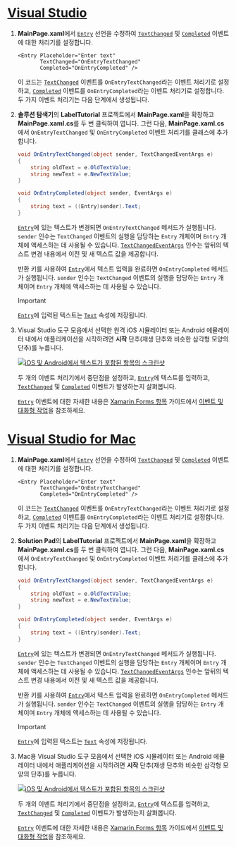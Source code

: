 # <a name="visual-studiotabvswin"></a>[Visual Studio](#tab/vswin)

1. **MainPage.xaml**에서 [`Entry`](xref:Xamarin.Forms.Entry) 선언을 수정하여 [`TextChanged`](xref:Xamarin.Forms.Entry.TextChanged) 및 [`Completed`](xref:Xamarin.Forms.Entry.Completed) 이벤트에 대한 처리기를 설정합니다.

    ```xaml
    <Entry Placeholder="Enter text"
           TextChanged="OnEntryTextChanged"
           Completed="OnEntryCompleted" />
    ```

    이 코드는 [`TextChanged`](xref:Xamarin.Forms.Entry.TextChanged) 이벤트를 `OnEntryTextChanged`라는 이벤트 처리기로 설정하고, [`Completed`](xref:Xamarin.Forms.Entry.Completed) 이벤트를 `OnEntryCompleted`라는 이벤트 처리기로 설정합니다. 두 가지 이벤트 처리기는 다음 단계에서 생성됩니다.

1. **솔루션 탐색기**의 **LabelTutorial** 프로젝트에서 **MainPage.xaml**을 확장하고 **MainPage.xaml.cs**를 두 번 클릭하여 엽니다. 그런 다음, **MainPage.xaml.cs**에서 `OnEntryTextChanged` 및 `OnEntryCompleted` 이벤트 처리기를 클래스에 추가합니다.

    ```csharp
    void OnEntryTextChanged(object sender, TextChangedEventArgs e)
    {
        string oldText = e.OldTextValue;
        string newText = e.NewTextValue;
    }

    void OnEntryCompleted(object sender, EventArgs e)
    {
        string text = ((Entry)sender).Text;
    }
    ```

    [`Entry`](xref:Xamarin.Forms.Entry)에 있는 텍스트가 변경되면 `OnEntryTextChanged` 메서드가 실행됩니다. `sender` 인수는 `TextChanged` 이벤트의 실행을 담당하는 `Entry` 개체이며 `Entry` 개체에 액세스하는 데 사용될 수 있습니다. [`TextChangedEventArgs`](xref:Xamarin.Forms.TextChangedEventArgs) 인수는 앞뒤의 텍스트 변경 내용에서 이전 및 새 텍스트 값을 제공합니다.

    반환 키를 사용하여 [`Entry`](xref:Xamarin.Forms.Entry)에서 텍스트 입력을 완료하면 `OnEntryCompleted` 메서드가 실행됩니다. `sender` 인수는 `TextChanged` 이벤트의 실행을 담당하는 `Entry` 개체이며 `Entry` 개체에 액세스하는 데 사용될 수 있습니다.

    > [!IMPORTANT]
    > [`Entry`](xref:Xamarin.Forms.Entry)에 입력된 텍스트는 [`Text`](xref:Xamarin.Forms.Entry.Text) 속성에 저장됩니다.

1. Visual Studio 도구 모음에서 선택한 원격 iOS 시뮬레이터 또는 Android 에뮬레이터 내에서 애플리케이션을 시작하려면 **시작** 단추(재생 단추와 비슷한 삼각형 모양의 단추)를 누릅니다.

    [![iOS 및 Android에서 텍스트가 포함된 항목의 스크린샷](../images/text-changes.png "텍스트가 포함된 항목")](../images/text-changes-large.png#lightbox "텍스트가 포함된 항목")

    두 개의 이벤트 처리기에서 중단점을 설정하고, [`Entry`](xref:Xamarin.Forms.Entry)에 텍스트를 입력하고, [`TextChanged`](xref:Xamarin.Forms.Entry.TextChanged) 및 [`Completed`](xref:Xamarin.Forms.Entry.Completed) 이벤트가 발생하는지 살펴봅니다.

    [`Entry`](xref:Xamarin.Forms.Entry) 이벤트에 대한 자세한 내용은 [Xamarin.Forms 항목](~/xamarin-forms/user-interface/text/entry.md) 가이드에서 [이벤트 및 대화형 작업](~/xamarin-forms/user-interface/text/entry.md#events-and-interactivity)을 참조하세요.

# <a name="visual-studio-for-mactabvsmac"></a>[Visual Studio for Mac](#tab/vsmac)

1. **MainPage.xaml**에서 [`Entry`](xref:Xamarin.Forms.Entry) 선언을 수정하여 [`TextChanged`](xref:Xamarin.Forms.Entry.TextChanged) 및 [`Completed`](xref:Xamarin.Forms.Entry.Completed) 이벤트에 대한 처리기를 설정합니다.

    ```xaml
    <Entry Placeholder="Enter text"
           TextChanged="OnEntryTextChanged"
           Completed="OnEntryCompleted" />
    ```

    이 코드는 [`TextChanged`](xref:Xamarin.Forms.Entry.TextChanged) 이벤트를 `OnEntryTextChanged`라는 이벤트 처리기로 설정하고, [`Completed`](xref:Xamarin.Forms.Entry.Completed) 이벤트를 `OnEntryCompleted`라는 이벤트 처리기로 설정합니다. 두 가지 이벤트 처리기는 다음 단계에서 생성됩니다.

1. **Solution Pad**의 **LabelTutorial** 프로젝트에서 **MainPage.xaml**을 확장하고 **MainPage.xaml.cs**를 두 번 클릭하여 엽니다. 그런 다음, **MainPage.xaml.cs**에서 `OnEntryTextChanged` 및 `OnEntryCompleted` 이벤트 처리기를 클래스에 추가합니다.

    ```csharp
    void OnEntryTextChanged(object sender, TextChangedEventArgs e)
    {
        string oldText = e.OldTextValue;
        string newText = e.NewTextValue;
    }

    void OnEntryCompleted(object sender, EventArgs e)
    {
        string text = ((Entry)sender).Text;
    }
    ```

    [`Entry`](xref:Xamarin.Forms.Entry)에 있는 텍스트가 변경되면 `OnEntryTextChanged` 메서드가 실행됩니다. `sender` 인수는 `TextChanged` 이벤트의 실행을 담당하는 `Entry` 개체이며 `Entry` 개체에 액세스하는 데 사용될 수 있습니다. [`TextChangedEventArgs`](xref:Xamarin.Forms.TextChangedEventArgs) 인수는 앞뒤의 텍스트 변경 내용에서 이전 및 새 텍스트 값을 제공합니다.

    반환 키를 사용하여 [`Entry`](xref:Xamarin.Forms.Entry)에서 텍스트 입력을 완료하면 `OnEntryCompleted` 메서드가 실행됩니다. `sender` 인수는 `TextChanged` 이벤트의 실행을 담당하는 `Entry` 개체이며 `Entry` 개체에 액세스하는 데 사용될 수 있습니다.

    > [!IMPORTANT]
    > [`Entry`](xref:Xamarin.Forms.Entry)에 입력된 텍스트는 [`Text`](xref:Xamarin.Forms.Entry.Text) 속성에 저장됩니다.

1. Mac용 Visual Studio 도구 모음에서 선택한 iOS 시뮬레이터 또는 Android 에뮬레이터 내에서 애플리케이션을 시작하려면 **시작** 단추(재생 단추와 비슷한 삼각형 모양의 단추)를 누릅니다.

    [![iOS 및 Android에서 텍스트가 포함된 항목의 스크린샷](../images/text-changes.png "텍스트가 포함된 항목")](../images/text-changes-large.png#lightbox "텍스트가 포함된 항목")

    두 개의 이벤트 처리기에서 중단점을 설정하고, [`Entry`](xref:Xamarin.Forms.Entry)에 텍스트를 입력하고, [`TextChanged`](xref:Xamarin.Forms.Entry.TextChanged) 및 [`Completed`](xref:Xamarin.Forms.Entry.Completed) 이벤트가 발생하는지 살펴봅니다.

    [`Entry`](xref:Xamarin.Forms.Entry) 이벤트에 대한 자세한 내용은 [Xamarin.Forms 항목](~/xamarin-forms/user-interface/text/entry.md) 가이드에서 [이벤트 및 대화형 작업](~/xamarin-forms/user-interface/text/entry.md#events-and-interactivity)을 참조하세요.
